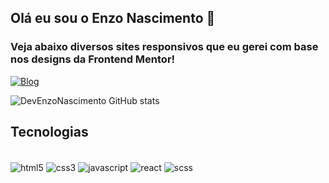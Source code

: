 
## Olá eu sou o Enzo Nascimento 👋

### Veja abaixo diversos sites responsivos que eu gerei com base nos designs da Frontend Mentor!

[![Blog](https://img.shields.io/website?label=Frontend+Challenges&style=for-the-badge&url=https://devenzonascimento.github.io/frontend-mentor-pages/portifolio.html)](https://devenzonascimento.github.io/frontend-mentor-pages/portifolio.html)

![DevEnzoNascimento GitHub stats](https://github-readme-stats.vercel.app/api?username=Devenzonascimento&show_icons=true&theme=dracula)

## Tecnologias

<div style="display: inline_block"><br/>
    <img align="center" alt="html5" src="https://img.shields.io/badge/HTML5-E34F26?style=for-the-badge&logo=html5&logoColor=white">
    <img align="center" alt="css3" src="https://img.shields.io/badge/CSS3-1572B6?style=for-the-badge&logo=css3&logoColor=white">
    <img align="center" alt="javascript" src="https://img.shields.io/badge/JavaScript-F7DF1E?style=for-the-badge&logo=javascript&logoColor=black">
    <img align="center" alt="react" src="https://img.shields.io/badge/React-005CFE?style=for-the-badge&logo=react">
    <img align="center" alt="scss" src="https://img.shields.io/badge/Sass-FCF?style=for-the-badge&logo=sass">
</div>

